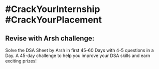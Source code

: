 # #CrackYourInternship #CrackYourPlacement

## Revise with Arsh challenge: 
Solve the DSA Sheet by Arsh in first 45-60 Days with 4-5 questions in a Day. A 45-day challenge to help you improve your DSA skills and earn exciting prizes!
